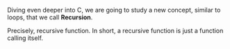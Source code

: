 Diving even deeper into C, we are going to study a
new concept, similar to loops, that we call **Recursion**.

Precisely, recursive function.
In short, a recursive function is just a function calling
itself.
